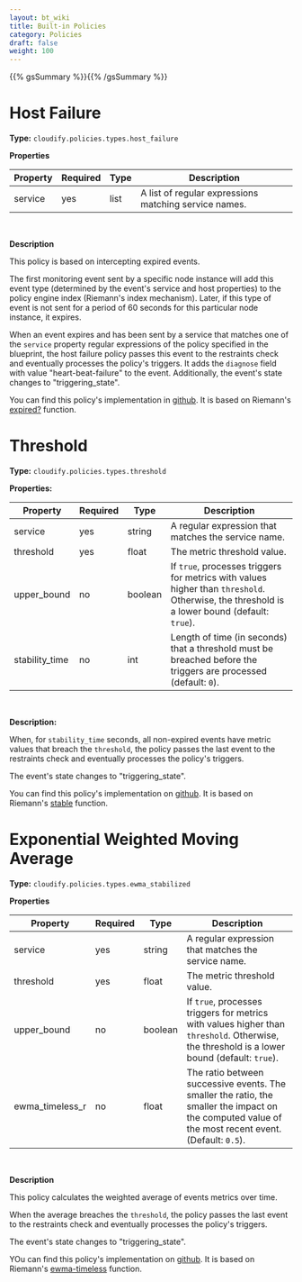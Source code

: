 ```yaml
---
layout: bt_wiki
title: Built-in Policies
category: Policies
draft: false
weight: 100
---
```


{{% gsSummary %}}{{% /gsSummary %}}


# Host Failure

**Type:** `cloudify.policies.types.host_failure`

**Properties**

Property | Required | Type | Description
---------| -------- | ---- | -----------
service  | yes      | list | A list of regular expressions matching service names.

<br>

**Description**

This policy is based on intercepting expired events.

The first monitoring event sent by a specific node instance will add this event type (determined by the event's service and host properties) to the policy engine index (Riemann's index mechanism). Later, if this type of event is not sent for a period of 60 seconds for this particular node instance, it expires.

When an event expires and has been sent by a service that matches one of the `service` property regular expressions of the policy specified in the blueprint, the host failure policy passes this event to the restraints check and eventually processes the policy's triggers. It adds the `diagnose` field with value "heart-beat-failure" to the event. Additionally, the event's state changes to "triggering_state".

You can find this policy's implementation in [github](https://github.com/cloudify-cosmo/cloudify-manager/blob/master/resources/rest-service/cloudify/policies/host_failure.clj). It is based on Riemann's [expired?](http://riemann.io/api/riemann.streams.html#var-expired.3F) function.

# Threshold

**Type:** `cloudify.policies.types.threshold`

**Properties:**

Property        | Required | Type      | Description
---------       | -------- | ----      | -----------
service         | yes      | string    | A regular expression that matches the service name.
threshold       | yes      | float     | The metric threshold value.
upper_bound     | no       | boolean   | If `true`, processes triggers for metrics with values higher than `threshold`. Otherwise, the threshold is a lower bound (default: `true`).
stability_time  | no       | int       | Length of time (in seconds) that a threshold must be breached before the triggers are processed (default: `0`).

<br>

**Description:**

When, for `stability_time` seconds, all non-expired events have metric values that breach the `threshold`, the policy passes the last event to the restraints check and eventually processes the policy's triggers.

The event's state changes to "triggering_state".

You can find this policy's implementation on [github](https://github.com/cloudify-cosmo/cloudify-manager/blob/master/resources/rest-service/cloudify/policies/threshold.clj). It is based on Riemann's [stable](http://riemann.io/api/riemann.streams.html#var-stable) function.

# Exponential Weighted Moving Average

**Type:** `cloudify.policies.types.ewma_stabilized`

**Properties**

Property        | Required | Type      | Description
---------       | -------- | ----      | -----------
service         | yes      | string    | A regular expression that matches the service name.
threshold       | yes      | float     | The metric threshold value.
upper_bound     | no       | boolean   | If `true`, processes triggers for metrics with values higher than `threshold`. Otherwise, the threshold is a lower bound (default: `true`).
ewma_timeless_r | no       | float     | The ratio between successive events. The smaller the ratio, the smaller the impact on the computed value of the most recent event.(Default: `0.5`).

<br>

**Description**

This policy calculates the weighted average of events metrics over time.

When the average breaches the `threshold`, the policy passes the last event to the restraints check and eventually processes the policy's triggers.

The event's state changes to "triggering_state".

YOu can find this policy's implementation on [github](https://github.com/cloudify-cosmo/cloudify-manager/blob/master/resources/rest-service/cloudify/policies/ewma_stabilized.clj). It is based on Riemann's [ewma-timeless](http://riemann.io/api/riemann.streams.html#var-ewma-timeless) function.
